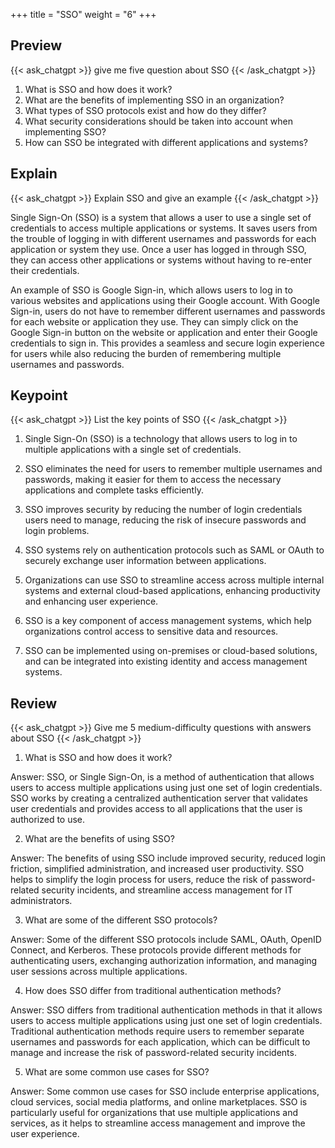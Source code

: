 +++
title = "SSO"
weight = "6"
+++
## Preview
{{< ask_chatgpt >}}
give me five question about SSO
{{< /ask_chatgpt >}}

1) What is SSO and how does it work?
2) What are the benefits of implementing SSO in an organization?
3) What types of SSO protocols exist and how do they differ?
4) What security considerations should be taken into account when implementing SSO?
5) How can SSO be integrated with different applications and systems?   

## Explain
{{< ask_chatgpt >}}
Explain SSO and give an example
{{< /ask_chatgpt >}}

Single Sign-On (SSO) is a system that allows a user to use a single set of credentials to access multiple applications or systems. It saves users from the trouble of logging in with different usernames and passwords for each application or system they use. Once a user has logged in through SSO, they can access other applications or systems without having to re-enter their credentials.

An example of SSO is Google Sign-in, which allows users to log in to various websites and applications using their Google account. With Google Sign-in, users do not have to remember different usernames and passwords for each website or application they use. They can simply click on the Google Sign-in button on the website or application and enter their Google credentials to sign in. This provides a seamless and secure login experience for users while also reducing the burden of remembering multiple usernames and passwords.   

## Keypoint
{{< ask_chatgpt >}}
List the key points of SSO
{{< /ask_chatgpt >}}

1. Single Sign-On (SSO) is a technology that allows users to log in to multiple applications with a single set of credentials.

2. SSO eliminates the need for users to remember multiple usernames and passwords, making it easier for them to access the necessary applications and complete tasks efficiently.

3. SSO improves security by reducing the number of login credentials users need to manage, reducing the risk of insecure passwords and login problems.

4. SSO systems rely on authentication protocols such as SAML or OAuth to securely exchange user information between applications.

5. Organizations can use SSO to streamline access across multiple internal systems and external cloud-based applications, enhancing productivity and enhancing user experience.

6. SSO is a key component of access management systems, which help organizations control access to sensitive data and resources.

7. SSO can be implemented using on-premises or cloud-based solutions, and can be integrated into existing identity and access management systems.   

## Review
{{< ask_chatgpt >}}
Give me 5 medium-difficulty questions with answers about SSO
{{< /ask_chatgpt >}}

1. What is SSO and how does it work?

Answer: SSO, or Single Sign-On, is a method of authentication that allows users to access multiple applications using just one set of login credentials. SSO works by creating a centralized authentication server that validates user credentials and provides access to all applications that the user is authorized to use.

2. What are the benefits of using SSO?

Answer: The benefits of using SSO include improved security, reduced login friction, simplified administration, and increased user productivity. SSO helps to simplify the login process for users, reduce the risk of password-related security incidents, and streamline access management for IT administrators.

3. What are some of the different SSO protocols?

Answer: Some of the different SSO protocols include SAML, OAuth, OpenID Connect, and Kerberos. These protocols provide different methods for authenticating users, exchanging authorization information, and managing user sessions across multiple applications.

4. How does SSO differ from traditional authentication methods?

Answer: SSO differs from traditional authentication methods in that it allows users to access multiple applications using just one set of login credentials. Traditional authentication methods require users to remember separate usernames and passwords for each application, which can be difficult to manage and increase the risk of password-related security incidents.

5. What are some common use cases for SSO?

Answer: Some common use cases for SSO include enterprise applications, cloud services, social media platforms, and online marketplaces. SSO is particularly useful for organizations that use multiple applications and services, as it helps to streamline access management and improve the user experience.   

